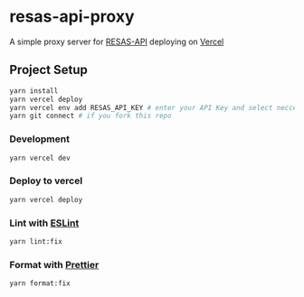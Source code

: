 # resas-api-proxy

A simple proxy server for [RESAS-API](https://opendata.resas-portal.go.jp/) deploying on [Vercel](https://vercel.com/)

## Project Setup

```sh
yarn install
yarn vercel deploy
yarn vercel env add RESAS_API_KEY # enter your API Key and select neccessary environment
yarn git connect # if you fork this repo
```

### Development

```sh
yarn vercel dev
```

### Deploy to vercel

```sh
yarn vercel deploy
```

### Lint with [ESLint](https://eslint.org/)

```sh
yarn lint:fix
```

### Format with [Prettier](https://prettier.io/)

```sh
yarn format:fix
```
